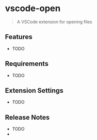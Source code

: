 # vscode-open

> A VSCode extension for opening files

## Features

- TODO

## Requirements

- TODO

## Extension Settings

- TODO

## Release Notes

- TODO
-